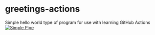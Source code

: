 # greetings-actions
Simple hello world type of program for use with learning GitHub Actions
[![Simple Pipe](https://github.com/ManuelaFlores/greetings-actions/actions/workflows/simpe-pipe.yml/badge.svg)](https://github.com/ManuelaFlores/greetings-actions/actions/workflows/simpe-pipe.yml)
